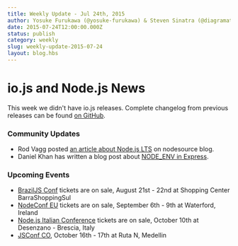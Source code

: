```yaml
---
title: Weekly Update - Jul 24th, 2015
author: Yosuke Furukawa (@yosuke-furukawa) & Steven Sinatra (@diagramatics)
date: 2015-07-24T12:00:00.000Z
status: publish
category: weekly
slug: weekly-update-2015-07-24
layout: blog.hbs
---
```


# io.js and Node.js News
This week we didn't have io.js releases. Complete changelog from previous releases can be found [on GitHub](https://github.com/nodejs/io.js/blob/master/CHANGELOG.md).

### Community Updates

* Rod Vagg posted [an article about Node.js LTS](https://medium.com/@nodesource/essential-steps-long-term-support-for-node-js-8ecf7514dbd) on nodesource blog.
* Daniel Khan has written a blog post about [NODE_ENV in Express](http://apmblog.dynatrace.com/2015/07/22/the-drastic-effects-of-omitting-node_env-in-your-express-js-applications/).

### Upcoming Events

* [BrazilJS Conf](http://braziljs.com.br/) tickets are on sale, August 21st - 22nd at Shopping Center BarraShoppingSul
* [NodeConf EU](http://nodeconf.eu/) tickets are on sale, September 6th - 9th at Waterford, Ireland
* [Node.js Italian Conference](http://nodejsconf.it/) tickets are on sale, October 10th at Desenzano - Brescia, Italy
* [JSConf CO](http://www.jsconf.co/), October 16th - 17th at Ruta N, Medellin
